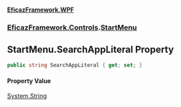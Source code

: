 #### [EficazFramework.WPF](EficazFrameworkWPF.md 'EficazFramework WPF')
### [EficazFramework.Controls](EficazFrameworkWPF.md#EficazFramework.Controls 'EficazFramework.Controls').[StartMenu](EficazFramework.Controls/StartMenu.md 'EficazFramework.Controls.StartMenu')

## StartMenu.SearchAppLiteral Property

```csharp
public string SearchAppLiteral { get; set; }
```

#### Property Value
[System.String](https://docs.microsoft.com/en-us/dotnet/api/System.String 'System.String')